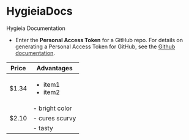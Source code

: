# HygieiaDocs
Hygieia Documentation
 - Enter the **Personal Access Token** for a GitHub repo. For details on generating a Personal Access Token for GitHub, see the [Github documentation](https://help.github.com/articles/creating-a-personal-access-token-for-the-command-line/).
   

| Price         | Advantages         |
|---------------|--------------------|
| $1.34         | <ul><li>item1</li><li>item2</li></ul> |
|               | - bright color     |
| $2.10         | - cures scurvy     |
|               | - tasty            |
